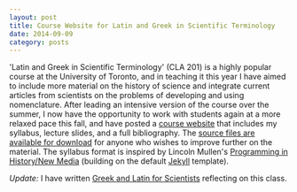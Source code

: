 ```yaml
---
layout: post
title: Course Website for Latin and Greek in Scientific Terminology
date: 2014-09-09
category: posts
---
```


'Latin and Greek in Scientific Terminology' (CLA 201) is a highly popular course at the University of Toronto, and in teaching it this year I have aimed to include more material on the history of science and integrate current articles from scientists on the problems of developing and using nomenclature. After leading an intensive version of the course over the summer, I now have the opportunity to work with students again at a more relaxed pace this fall, and have posted a [course website](http://andrewdunning.ca/latin-greek-scientific-terminology/) that includes my syllabus, lecture slides, and a full bibliography. The [source files are available for download](https://github.com/adunning/latin-greek-scientific-terminology) for anyone who wishes to improve further on the material. The syllabus format is inspired by Lincoln Mullen's [Programming in History/New Media](http://lincolnmullen.com/courses/clio3.2014/) (building on the default [Jekyll](http://jekyllrb.com) template).

*Update:* I have written [Greek and Latin for Scientists](http://www.dh.uni-leipzig.de/wo/workshop-december-2014/greek-and-latin-in-an-age-of-open-data-schedule/andrew-dunning-greek-and-latin-for-scientists/) reflecting on this class.

